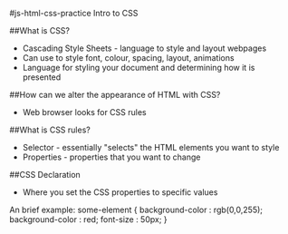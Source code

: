 #js-html-css-practice
Intro to CSS

##What is CSS?
- Cascading Style Sheets - language to style and layout webpages
- Can use to style font, colour, spacing, layout, animations
- Language for styling your document and determining how it is presented

##How can we alter the appearance of HTML with CSS?
- Web browser looks for CSS rules

##What is CSS rules?
- Selector - essentially "selects" the HTML elements you want to style
- Properties - properties that you want to change

##CSS Declaration
- Where you set the CSS properties to specific values


An brief example:
some-element {
	background-color : rgb(0,0,255);	
	background-color : red;	
	font-size : 50px;
}